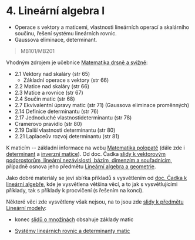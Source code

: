 # 4. Lineární algebra I

* Operace s vektory a maticemi, vlastnosti lineárních operací a skalárního součinu, řešení systému lineárních rovnic.
* Gaussova eliminace, determinant.

> MB101/MB201

Vhodným zdrojem je učebnice [Matematika drsně a svižně](http://www.math.muni.cz/~naca/ucebnice/e-ucebnice):

* 2.1 Vektory nad skaláry \(str 65\)
  * Základní operace s vektory \(str 66\)
* 2.2 Matice nad skaláry \(str 66\)
* 2.3 Matice a rovnice \(str 67\)
* 2.4 Součin matic \(str 68\)
* 2.7 Ekvivalentní úpravy matic \(str 71\) \(Gaussova eliminace proměnných\)
* 2.14 Definice determinantu \(str 76\)
* 2.17 Jednoduché vlastnostideterminantu \(str 78\)
* Cramerovo pravidlo \(str 80\)
* 2.19 Další vlastnosti determinantu \(str 80\)
* 2.21 Laplaceův rozvoj determinantu \(str 81\)

K maticím -- základní informace na webu [Matematika polopatě](http://www.matweb.cz/matice) \(dále zde i [determinant](http://www.matweb.cz/determinanty) a [inverzní matice](http://www.matweb.cz/inverzni-matice)\). Od doc. Čadka [slidy k vektorovým podprostorům, lineární nezávislosti, bázím, dimenzím a souřadnicím](http://www.math.muni.cz/~cadek/LA/pre.pdf), případně osnova jeho předmětu [Lineární algebra a geometrie](https://is.muni.cz/elearning/warp.pl?fakulta=1431;obdobi=4663;predmet=501847;qurl=%2Fel%2F1431%2Fpodzim2009%2FM1111%2Findex.qwarp;rozbalit_vse=1;prejit=).

Jako dobré materiály se jeví sbírka příkladů s vysvětlením od [doc. Čadka k lineární algebře](https://is.muni.cz/el/1431/podzim2009/M1111/um/ulohy/la1_sbirka.pdf?fakulta=1431;obdobi=4663;predmet=501847), kde je vysvětlena většina věcí, a to jak s vysvětlujícími příklady, tak s příklady k procvičení \(s řešením na konci\).

Některé věci zde vysvětleny však nejsou, na to jsou zde [slidy k předmětu Lineární modely](https://is.muni.cz/el/1433/jaro2013/MB101/um/39028946/):

* konec [slidů o množinách](https://is.muni.cz/el/1433/jaro2013/MB101/um/39028946/lin-mod-jaro-13-pr-3-mnoziny.pdf) obsahuje základy matic

* [Systémy lineárních rovnic a determinanty matic](https://is.muni.cz/el/1433/jaro2013/MB101/um/39028946/lin-mod-jaro-13-pr-5-sou.pdf)



